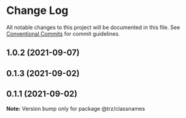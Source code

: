 # Change Log

All notable changes to this project will be documented in this file.
See [Conventional Commits](https://conventionalcommits.org) for commit guidelines.

## 1.0.2 (2021-09-07)



## 0.1.3 (2021-09-02)



## 0.1.1 (2021-09-02)

**Note:** Version bump only for package @trz/classnames
